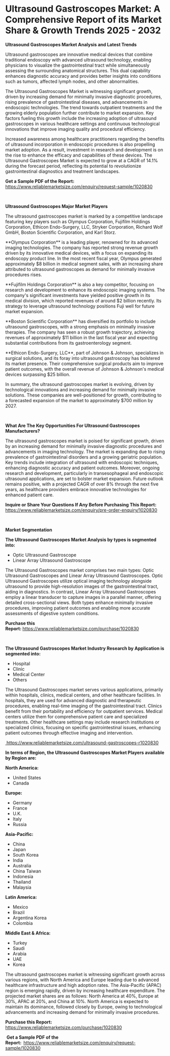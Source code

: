 <p><h1>Ultrasound Gastroscopes Market: A Comprehensive Report of its Market Share & Growth Trends 2025 - 2032</h1></p><p><strong>Ultrasound Gastroscopes Market Analysis and Latest Trends</strong></p>
<p><p>Ultrasound gastroscopes are innovative medical devices that combine traditional endoscopy with advanced ultrasound technology, enabling physicians to visualize the gastrointestinal tract while simultaneously assessing the surrounding anatomical structures. This dual capability enhances diagnostic accuracy and provides better insights into conditions such as tumors, affected lymph nodes, and other abnormalities.</p><p>The Ultrasound Gastroscopes Market is witnessing significant growth, driven by increasing demand for minimally invasive diagnostic procedures, rising prevalence of gastrointestinal diseases, and advancements in endoscopic technologies. The trend towards outpatient treatments and the growing elderly population further contribute to market expansion. Key factors fueling this growth include the increasing adoption of ultrasound gastroscopes in various healthcare settings and continuous technological innovations that improve imaging quality and procedural efficiency.</p><p>Increased awareness among healthcare practitioners regarding the benefits of ultrasound incorporation in endoscopic procedures is also propelling market adoption. As a result, investment in research and development is on the rise to enhance the efficacy and capabilities of these devices. The Ultrasound Gastroscopes Market is expected to grow at a CAGR of 14.1% during the forecast period, reflecting its potential to revolutionize gastrointestinal diagnostics and treatment landscapes.</p></p>
<p><strong>Get a Sample PDF of the Report:&nbsp;</strong> <a href="https://www.reliablemarketsize.com/enquiry/request-sample/1020830?utm_campaign=3553&utm_medium=2&utm_source=Github&utm_content=ia&utm_term=13042025&utm_id=ultrasound-gastroscopes">https://www.reliablemarketsize.com/enquiry/request-sample/1020830</a></p>
<p>&nbsp;</p>
<p><strong>Ultrasound Gastroscopes Major Market Players</strong></p>
<p><p>The ultrasound gastroscopes market is marked by a competitive landscape featuring key players such as Olympus Corporation, Fujifilm Holdings Corporation, Ethicon Endo-Surgery, LLC, Stryker Corporation, Richard Wolf GmbH, Boston Scientific Corporation, and Karl Storz.</p><p>**Olympus Corporation** is a leading player, renowned for its advanced imaging technologies. The company has reported strong revenue growth driven by its innovative medical devices, with a focus on expanding its endoscopy product line. In the most recent fiscal year, Olympus generated approximately $8 billion in medical segment sales, with an increasing share attributed to ultrasound gastroscopes as demand for minimally invasive procedures rises.</p><p>**Fujifilm Holdings Corporation** is also a key competitor, focusing on research and development to enhance its endoscopic imaging systems. The company's significant investments have yielded positive growth in its medical division, which reported revenues of around $2 billion recently. Its strategy to leverage ultrasound technology positions Fuji well for future market expansion.</p><p>**Boston Scientific Corporation** has diversified its portfolio to include ultrasound gastroscopes, with a strong emphasis on minimally invasive therapies. The company has seen a robust growth trajectory, achieving revenues of approximately $11 billion in the last fiscal year and expecting substantial contributions from its gastroenterology segment.</p><p>**Ethicon Endo-Surgery, LLC**, part of Johnson & Johnson, specializes in surgical solutions, and its foray into ultrasound gastroscopy has bolstered its market presence. Their comprehensive surgical products aim to improve patient outcomes, with the overall revenue of Johnson & Johnson's medical devices surpassing $25 billion.</p><p>In summary, the ultrasound gastroscopes market is evolving, driven by technological innovations and increasing demand for minimally invasive solutions. These companies are well-positioned for growth, contributing to a forecasted expansion of the market to approximately $700 million by 2027.</p></p>
<p>&nbsp;</p>
<p><strong>What Are The Key Opportunities For Ultrasound Gastroscopes Manufacturers?</strong></p>
<p><p>The ultrasound gastroscopes market is poised for significant growth, driven by an increasing demand for minimally invasive diagnostic procedures and advancements in imaging technology. The market is expanding due to rising prevalence of gastrointestinal disorders and a growing geriatric population. Key trends include integration of ultrasound with endoscopic techniques, enhancing diagnostic accuracy and patient outcomes. Moreover, ongoing research and development, particularly in transesophageal and endoscopic ultrasound applications, are set to bolster market expansion. Future outlook remains positive, with a projected CAGR of over 8% through the next five years, as healthcare providers embrace innovative technologies for enhanced patient care.</p></p>
<p><strong>Inquire or Share Your Questions If Any Before Purchasing This Report:</strong> <a href="https://www.reliablemarketsize.com/enquiry/pre-order-enquiry/1020830?utm_campaign=3553&utm_medium=2&utm_source=Github&utm_content=ia&utm_term=13042025&utm_id=ultrasound-gastroscopes">https://www.reliablemarketsize.com/enquiry/pre-order-enquiry/1020830</a></p>
<p>&nbsp;</p>
<p><strong>Market Segmentation</strong></p>
<p><strong>The Ultrasound Gastroscopes Market Analysis by types is segmented into:</strong></p>
<p><ul><li>Optic Ultrasound Gastroscope</li><li>Linear Array Ultrasound Gastroscope</li></ul></p>
<p><p>The Ultrasound Gastroscopes market comprises two main types: Optic Ultrasound Gastroscopes and Linear Array Ultrasound Gastroscopes. Optic Ultrasound Gastroscopes utilize optical imaging technology alongside ultrasound to provide high-resolution images of the gastrointestinal tract, aiding in diagnostics. In contrast, Linear Array Ultrasound Gastroscopes employ a linear transducer to capture images in a parallel manner, offering detailed cross-sectional views. Both types enhance minimally invasive procedures, improving patient outcomes and enabling more accurate assessments of digestive system conditions.</p></p>
<p><strong>Purchase this Report:&nbsp;</strong><a href="https://www.reliablemarketsize.com/purchase/1020830?utm_campaign=3553&utm_medium=2&utm_source=Github&utm_content=ia&utm_term=13042025&utm_id=ultrasound-gastroscopes">https://www.reliablemarketsize.com/purchase/1020830</a></p>
<p>&nbsp;</p>
<p><strong>The Ultrasound Gastroscopes Market Industry Research by Application is segmented into:</strong></p>
<p><ul><li>Hospital</li><li>Clinic</li><li>Medical Center</li><li>Others</li></ul></p>
<p><p>The Ultrasound Gastroscopes market serves various applications, primarily within hospitals, clinics, medical centers, and other healthcare facilities. In hospitals, they are used for advanced diagnostic and therapeutic procedures, enabling real-time imaging of the gastrointestinal tract. Clinics benefit from their portability and efficiency for outpatient services. Medical centers utilize them for comprehensive patient care and specialized treatments. Other healthcare settings may include research institutions or specialized clinics, focusing on specific gastrointestinal issues, enhancing patient outcomes through effective imaging and intervention.</p></p>
<p><a href="https://www.reliablemarketsize.com/ultrasound-gastroscopes-r1020830?utm_campaign=3553&utm_medium=2&utm_source=Github&utm_content=ia&utm_term=13042025&utm_id=ultrasound-gastroscopes">&nbsp;https://www.reliablemarketsize.com/ultrasound-gastroscopes-r1020830</a></p>
<p><strong>In terms of Region, the Ultrasound Gastroscopes Market Players available by Region are:</strong></p>
<p>
    <p> <strong> North America: </strong>
        <ul>
            <li>United States</li>
            <li>Canada</li>
        </ul>
        </p> 
    <p> <strong> Europe: </strong>
        <ul>
            <li>Germany</li>
            <li>France</li>
            <li>U.K.</li>
            <li>Italy</li>
            <li>Russia</li>
        </ul>
        </p> 
    <p> <strong> Asia-Pacific: </strong>
        <ul>
            <li>China</li>
            <li>Japan</li>
            <li>South Korea</li>
            <li>India</li>
            <li>Australia</li>
            <li>China Taiwan</li>
            <li>Indonesia</li>
            <li>Thailand</li>
            <li>Malaysia</li>
        </ul>
        </p> 
    <p> <strong> Latin America: </strong>
        <ul>
            <li>Mexico</li>
            <li>Brazil</li>
            <li>Argentina Korea</li>
            <li>Colombia</li>
        </ul>
        </p> 
    <p> <strong> Middle East & Africa: </strong>
        <ul>
            <li>Turkey</li>
            <li>Saudi</li>
            <li>Arabia</li>
            <li>UAE</li>
            <li>Korea</li>
        </ul>
    </p>
    </p>
<p><p>The ultrasound gastroscopes market is witnessing significant growth across various regions, with North America and Europe leading due to advanced healthcare infrastructure and high adoption rates. The Asia-Pacific (APAC) region is emerging rapidly, driven by increasing healthcare expenditure. The projected market shares are as follows: North America at 40%, Europe at 30%, APAC at 20%, and China at 10%. North America is expected to maintain its dominance, followed closely by Europe, owing to technological advancements and increasing demand for minimally invasive procedures.</p></p>
<p><strong>Purchase this Report: </strong><a href="https://www.reliablemarketsize.com/purchase/1020830?utm_campaign=3553&utm_medium=2&utm_source=Github&utm_content=ia&utm_term=13042025&utm_id=ultrasound-gastroscopes">https://www.reliablemarketsize.com/purchase/1020830</a></p>
<p>&nbsp;<strong>Get a Sample PDF of the Report:&nbsp;&nbsp;</strong><a href="https://www.reliablemarketsize.com/enquiry/request-sample/1020830?utm_campaign=3553&utm_medium=2&utm_source=Github&utm_content=ia&utm_term=13042025&utm_id=ultrasound-gastroscopes">https://www.reliablemarketsize.com/enquiry/request-sample/1020830</a></p>
<p><strong></strong></p>
<p><p></p><p></p><p></p></p>